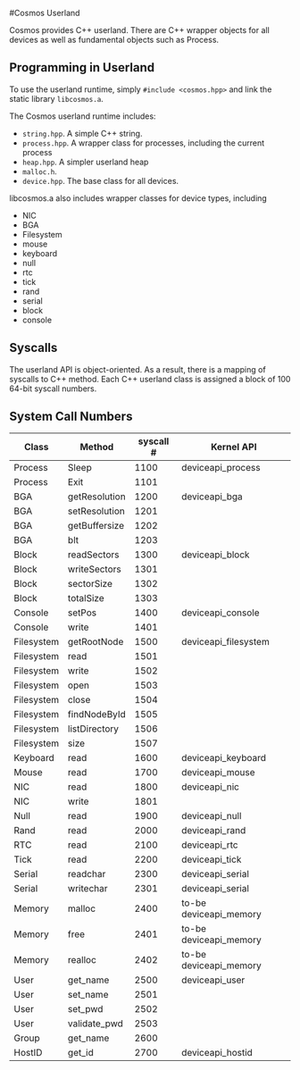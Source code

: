 
#Cosmos Userland

Cosmos provides C++ userland. There are C++ wrapper objects for all devices as well as fundamental objects such as Process.

## Programming in Userland

To use the userland runtime, simply `#include <cosmos.hpp>` and link the static library `libcosmos.a`.

The Cosmos userland runtime includes:

* `string.hpp`. A simple C++ string.
* `process.hpp`. A wrapper class for processes, including the current process
* `heap.hpp`. A simpler userland heap
* `malloc.h`.
* `device.hpp`. The base class for all devices.

libcosmos.a also includes wrapper classes for device types, including

* NIC
* BGA
* Filesystem
* mouse
* keyboard
* null
* rtc
* tick
* rand
* serial
* block
* console

## Syscalls

The userland API is object-oriented.  As a result, there is a mapping of syscalls to C++ method.  Each C++ userland class is assigned a block of 100 64-bit syscall numbers.


## System Call Numbers
Class        | Method          | syscall #  | Kernel API   
-------------|-----------------|------------|-------------------|
Process      | Sleep           | 1100       | deviceapi_process
Process      | Exit            | 1101       |
BGA          | getResolution   | 1200       | deviceapi_bga
BGA          | setResolution   | 1201       |
BGA          | getBuffersize   | 1202       |
BGA          | blt             | 1203       |
Block        | readSectors     | 1300       | deviceapi_block
Block        | writeSectors    | 1301       |
Block        | sectorSize      | 1302       |
Block        | totalSize       | 1303       |
Console      | setPos          | 1400       | deviceapi_console
Console      | write           | 1401       |
Filesystem   | getRootNode     | 1500       | deviceapi_filesystem
Filesystem   | read            | 1501       |
Filesystem   | write           | 1502       |
Filesystem   | open            | 1503       |
Filesystem   | close           | 1504       |
Filesystem   | findNodeById    | 1505       |
Filesystem   | listDirectory   | 1506       |
Filesystem   | size            | 1507       |
Keyboard     | read            | 1600       | deviceapi_keyboard
Mouse        | read            | 1700       | deviceapi_mouse
NIC          | read            | 1800       | deviceapi_nic
NIC          | write           | 1801       |
Null         | read            | 1900       | deviceapi_null
Rand         | read            | 2000       | deviceapi_rand
RTC          | read            | 2100       | deviceapi_rtc
Tick         | read            | 2200       | deviceapi_tick
Serial       | readchar        | 2300       | deviceapi_serial
Serial       | writechar       | 2301       | deviceapi_serial
Memory		 | malloc		   | 2400		| to-be deviceapi_memory
Memory		 | free		       | 2401		| to-be deviceapi_memory
Memory		 | realloc		   | 2402		| to-be deviceapi_memory
User		 | get_name		   | 2500		| deviceapi_user
User		 | set_name		   | 2501		| 
User		 | set_pwd		   | 2502		| 
User		 | validate_pwd    | 2503		| 
Group        | get_name        | 2600       |
HostID       | get_id          | 2700       | deviceapi_hostid

